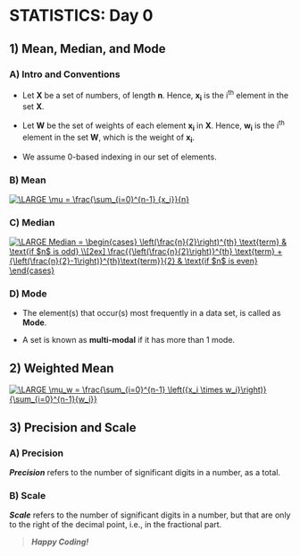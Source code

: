 # **STATISTICS: Day 0**

## **1) Mean, Median, and Mode**

### **A) Intro and Conventions**

- Let **X** be a set of numbers, of length **n**. Hence, **x<sub>i</sub>** is the i<sup>th</sup> element in the set **X**.

- Let **W** be the set of weights of each element **x<sub>i</sub>** in **X**. Hence, **w<sub>i</sub>** is the i<sup>th</sup> element in the set **W**, which is the weight of **x<sub>i</sub>**.

- We assume 0-based indexing in our set of elements.

### **B) Mean**

<!-- $$\mu = \frac{\sum_{i=0}^{n-1} {x_i}}{n}$$ -->

<a href="https://www.codecogs.com/eqnedit.php?latex=\fn_cs&space;\LARGE&space;\mu&space;=&space;\frac{\sum_{i=0}^{n-1}&space;{x_i}}{n}" target="_blank"><img src="https://latex.codecogs.com/png.latex?\fn_cs&space;\LARGE&space;\mu&space;=&space;\frac{\sum_{i=0}^{n-1}&space;{x_i}}{n}" title="\LARGE \mu = \frac{\sum_{i=0}^{n-1} {x_i}}{n}" /></a>

### **C) Median**

<!-- $$
Median =
\begin{cases}
 \left(\frac{n}{2}\right)^{th} \text{term} & \text{if $n$ is odd} \\[2ex]
\frac{{\left(\frac{n}{2}\right)}^{th} \text{term} + {\left(\frac{n}{2}-1\right)}^{th}\text{term}}{2}  & \text{if $n$ is even}
\end{cases}
$$ -->

<a href="https://www.codecogs.com/eqnedit.php?latex=\fn_cs&space;\LARGE&space;Median&space;=&space;\begin{cases}&space;\left(\frac{n}{2}\right)^{th}&space;\text{term}&space;&&space;\text{if&space;$n$&space;is&space;odd}&space;\\[2ex]&space;\frac{{\left(\frac{n}{2}\right)}^{th}&space;\text{term}&space;&plus;&space;{\left(\frac{n}{2}-1\right)}^{th}\text{term}}{2}&space;&&space;\text{if&space;$n$&space;is&space;even}&space;\end{cases}" target="_blank"><img src="https://latex.codecogs.com/png.latex?\fn_cs&space;\LARGE&space;Median&space;=&space;\begin{cases}&space;\left(\frac{n}{2}\right)^{th}&space;\text{term}&space;&&space;\text{if&space;$n$&space;is&space;odd}&space;\\[2ex]&space;\frac{{\left(\frac{n}{2}\right)}^{th}&space;\text{term}&space;&plus;&space;{\left(\frac{n}{2}-1\right)}^{th}\text{term}}{2}&space;&&space;\text{if&space;$n$&space;is&space;even}&space;\end{cases}" title="\LARGE Median = \begin{cases} \left(\frac{n}{2}\right)^{th} \text{term} & \text{if $n$ is odd} \\[2ex] \frac{{\left(\frac{n}{2}\right)}^{th} \text{term} + {\left(\frac{n}{2}-1\right)}^{th}\text{term}}{2} & \text{if $n$ is even} \end{cases}" /></a>

### **D) Mode**

- The element(s) that occur(s) most frequently in a data set, is called as **Mode**.

- A set is known as **multi-modal** if it has more than 1 mode.

## **2) Weighted Mean**

<!-- $$\mu_w = \frac{\sum_{i=0}^{n-1} \left({x_i \times w_i}\right)}{\sum_{i=0}^{n-1}{w_i}}$$ -->

<a href="https://www.codecogs.com/eqnedit.php?latex=\fn_cs&space;\LARGE&space;\mu_w&space;=&space;\frac{\sum_{i=0}^{n-1}&space;\left({x_i&space;\times&space;w_i}\right)}{\sum_{i=0}^{n-1}{w_i}}" target="_blank"><img src="https://latex.codecogs.com/png.latex?\fn_cs&space;\LARGE&space;\mu_w&space;=&space;\frac{\sum_{i=0}^{n-1}&space;\left({x_i&space;\times&space;w_i}\right)}{\sum_{i=0}^{n-1}{w_i}}" title="\LARGE \mu_w = \frac{\sum_{i=0}^{n-1} \left({x_i \times w_i}\right)}{\sum_{i=0}^{n-1}{w_i}}" /></a>

## **3) Precision and Scale**

### **A) Precision**

**_Precision_** refers to the number of significant digits in a number, as a total.

### **B) Scale**

**_Scale_** refers to the number of significant digits in a number, but that are only to the right of the decimal point, i.e., in the fractional part.

> _**Happy Coding!**_
